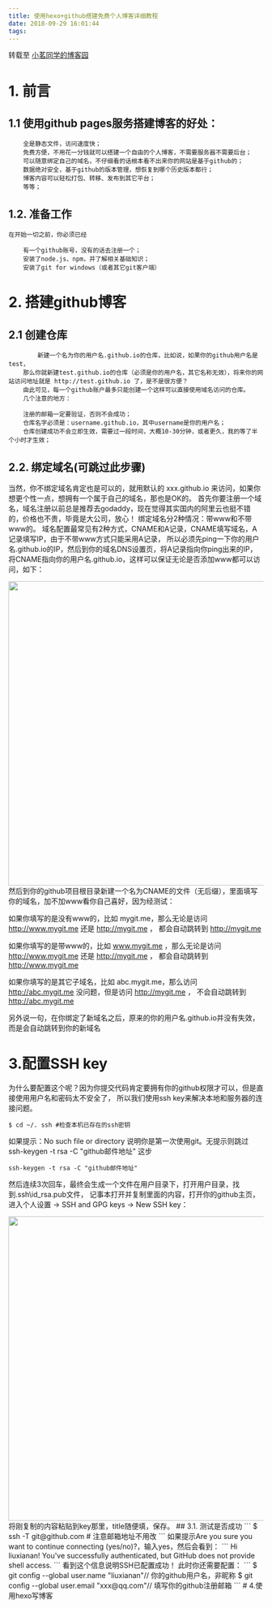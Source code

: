 ```yaml
---
title: 使用hexo+github搭建免费个人博客详细教程
date: 2018-09-29 16:01:44
tags:
---
```


转载至 [小茗同学的博客园](https://www.cnblogs.com/liuxianan/p/build-blog-website-by-hexo-github.html)

# 1. 前言
## 1.1 使用github pages服务搭建博客的好处：
```
    全是静态文件，访问速度快；
    免费方便，不用花一分钱就可以搭建一个自由的个人博客，不需要服务器不需要后台；
    可以随意绑定自己的域名，不仔细看的话根本看不出来你的网站是基于github的；
    数据绝对安全，基于github的版本管理，想恢复到哪个历史版本都行；
    博客内容可以轻松打包、转移、发布到其它平台；
    等等；
```

## 1.2. 准备工作
    在开始一切之前，你必须已经
```
    有一个github账号，没有的话去注册一个；
    安装了node.js、npm，并了解相关基础知识；
    安装了git for windows（或者其它git客户端）
```

# 2. 搭建github博客
## 2.1 创建仓库

            新建一个名为你的用户名.github.io的仓库，比如说，如果你的github用户名是test，
        那么你就新建test.github.io的仓库（必须是你的用户名，其它名称无效），将来你的网站访问地址就是 http://test.github.io 了，是不是很方便？
        由此可见，每一个github账户最多只能创建一个这样可以直接使用域名访问的仓库。 
        几个注意的地方：
```
    注册的邮箱一定要验证，否则不会成功；
    仓库名字必须是：username.github.io，其中username是你的用户名；
    仓库创建成功不会立即生效，需要过一段时间，大概10-30分钟，或者更久，我的等了半个小时才生效；
```
## 2.2. 绑定域名(可跳过此步骤)

当然，你不绑定域名肯定也是可以的，就用默认的 xxx.github.io 来访问，如果你想更个性一点，想拥有一个属于自己的域名，那也是OK的。
首先你要注册一个域名，域名注册以前总是推荐去godaddy，现在觉得其实国内的阿里云也挺不错的，价格也不贵，毕竟是大公司，放心！
绑定域名分2种情况：带www和不带www的。
域名配置最常见有2种方式，CNAME和A记录，CNAME填写域名，A记录填写IP，由于不带www方式只能采用A记录，
所以必须先ping一下你的用户名.github.io的IP，然后到你的域名DNS设置页，将A记录指向你ping出来的IP，
将CNAME指向你的用户名.github.io，这样可以保证无论是否添加www都可以访问，如下：
<div align=left><img width="600" height="auto" src="http://image.liuxianan.com/201608/20160823_191336_238_8683.png"/></div>
然后到你的github项目根目录新建一个名为CNAME的文件（无后缀），里面填写你的域名，加不加www看你自己喜好，因为经测试：

如果你填写的是没有www的，比如 mygit.me，那么无论是访问 http://www.mygit.me 还是 http://mygit.me ，
都会自动跳转到 http://mygit.me

如果你填写的是带www的，比如 www.mygit.me ，那么无论是访问 http://www.mygit.me 还是 http://mygit.me ，
都会自动跳转到 http://www.mygit.me

如果你填写的是其它子域名，比如 abc.mygit.me，那么访问 http://abc.mygit.me 没问题，但是访问 http://mygit.me ，
不会自动跳转到 http://abc.mygit.me

另外说一句，在你绑定了新域名之后，原来的你的用户名.github.io并没有失效，而是会自动跳转到你的新域名

# 3.配置SSH key
为什么要配置这个呢？因为你提交代码肯定要拥有你的github权限才可以，但是直接使用用户名和密码太不安全了，
所以我们使用ssh key来解决本地和服务器的连接问题。
```
$ cd ~/. ssh #检查本机已存在的ssh密钥
```
如果提示：No such file or directory 说明你是第一次使用git。无提示则跳过 ssh-keygen -t rsa -C "github邮件地址" 这步
```
ssh-keygen -t rsa -C "github邮件地址"
```
然后连续3次回车，最终会生成一个文件在用户目录下，打开用户目录，找到.ssh\id_rsa.pub文件，
记事本打开并复制里面的内容，打开你的github主页，进入个人设置 -> SSH and GPG keys -> New SSH key：
<div align=left><img width="600" height="auto" src="//image.liuxianan.com/201608/20160818_143914_495_9084.png"/></div>
将刚复制的内容粘贴到key那里，title随便填，保存。
## 3.1. 测试是否成功
```
    $ ssh -T git@github.com # 注意邮箱地址不用改
```
    如果提示Are you sure you want to continue connecting (yes/no)?，输入yes，然后会看到：
```
    Hi liuxianan! You've successfully authenticated, but GitHub does not provide shell access.
```
看到这个信息说明SSH已配置成功！
此时你还需要配置：
```
    $ git config --global user.name "liuxianan"// 你的github用户名，非昵称
    $ git config --global user.email  "xxx@qq.com"// 填写你的github注册邮箱
```
# 4.使用hexo写博客
